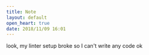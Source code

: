 ```yaml
---
title: Note
layout: default
open_heart: true
date: 2018/11/09 16:01
---
```


look, my linter setup broke so I can't write any code ok
